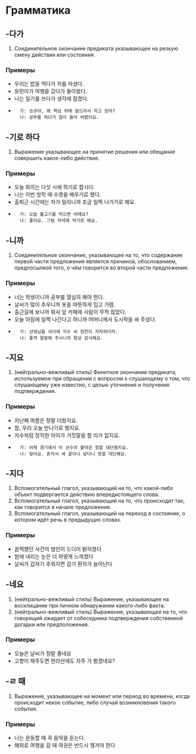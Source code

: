
# Грамматика

## -다가

1. Соединительное окончание предиката	указывающее на резкую смену действия или состояния.

### Примеры

- 우리는 밥을 먹다가 차를 마셨다.
- 유민이가 여행을 갔다가 돌아왔다.
- 나는 일기를 쓰다가 생각에 잠겼다.
- 
        가: 승규야, 왜 책상 위에 엎드려서 자고 있어?
        나: 공부를 하다가 잠이 들어 버렸어요.

## -기로 하다

1. Выражение	указывающее на принятие решения или обещание совершить какое-либо действие.

### Примеры

- 오늘 회의는 다섯 시에 하기로 합시다.
- 나는 이번 방학 때 수영을 배우기로 했다.
- 출퇴근 시간에는 차가 밀리니까 조금 일찍 나가기로 해요.
- 
        가: 오늘 불고기를 먹으면 어때요?
        나: 좋아요. 그럼 저녁에 먹기로 해요.

## -니까

1. Соединительное окончание, указывающее на то, что содержание первой части предложения является причиной, обоснованием, предпосылкой того, о чём говорится во второй части предложения.

### Примеры

- 너는 학생이니까 공부를 열심히 해야 한다.
- 날씨가 많이 추우니까 옷을 따뜻하게 입고 가렴.
- 출근길에 보니까 회사 앞 카페에 사람이 무척 많았다.
- 오늘 아침에 일찍 나간다고 하니까 어머니께서 도시락을 싸 주셨다.
- 
        가: 선생님들 사이에 지수 씨 칭찬이 자자하더라.
        나: 좋게 말씀해 주시니까 항상 감사해요.
    
## -지요

1. (нейтрально-вежливый стиль) Финитное окончание предиката, используемое при обращении с вопросом к слушающему о том, что слушающему уже известно, с целью уточнения и получения подтверждения.

### Примеры

- 지난해 여름은 정말 더웠지요.
- 참, 우리 오늘 만나기로 했지요.
- 지수처럼 정직한 아이가 거짓말을 할 리가 없지요.
- 
        가: 어제 경기에서 이 선수의 활약은 정말 대단했지요.
        나: 맞아요. 혼자서 세 골이나 넣다니 정말 대단해요.

## -지다

1. Вспомогательный глагол, указывающий на то, что какой-либо объект подвергается действию впередистоящего слова.
2. Вспомогательный глагол, указывающий на то, что происходит так, как говорится в начале предложения.
3. Вспомогательный глагол, указывающий на переход в состояние, о котором идёт речь в предыдущих словах.

### Примеры 

- 끔찍했던 사건의 범인이 드디어 밝혀졌다
- 밤에 내리는 눈은 더 하얗게 느껴졌다
- 날씨가 갑자기 추워지면 감기 환자가 늘어난다

## -네요

1. (нейтрально-вежливый стиль) Выражение, указывающее на восклицание при личном обнаружении какого-либо факта.
2. (нейтрально-вежливый стиль) Выражение, указывающее на то, что говорящий ожидает от собеседника подтверждения собственной догадки или предположения.

### Примеры 

- 오늘은 날씨가 정말 좋네요
- 고향이 제주도면 한라산에도 자주 가 봤겠네요?

## -ㄹ 때

1. Выражение, указывающее на момент или период во времени, когда происходит некое событие, либо случай возникновения такого события.

### Примеры 
  
- 나는 운동할 때 꼭 음악을 듣는다. 
- 해외로 여행을 갈 때 여권은 반드시 챙겨야 한다